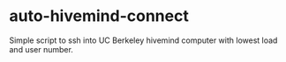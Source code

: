 # auto-hivemind-connect
Simple script to ssh into UC Berkeley hivemind computer with lowest load and user number.
